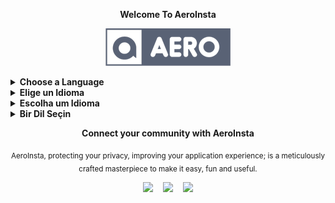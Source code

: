 <div align="center">

**Welcome To AeroInsta**

[<img src="https://github.com/AeroInstagram/.github/blob/main/Assets/wp_aero_logo_dark.png" width="200px" height="auto">](https://github.com/AeroInstagram)

</div>
<details>
<b><summary>Choose a Language</b></summary>

[English](https://github.com/AeroInstagram/English) • [Español](https://github.com/AeroInstagram/Spanish) • [Portugués](https://github.com/AeroInstagram/Portuguese) • [Türkçe](https://github.com/AeroInstagram/Turkish)

</details>
<details>
<b><summary>Elige un Idioma</b></summary>

[English](https://github.com/AeroInstagram/English) • [Español](https://github.com/AeroInstagram/Spanish) • [Portugués](https://github.com/AeroInstagram/Portuguese) • [Türkçe](https://github.com/AeroInstagram/Turkish)

</details>
<details>
<b><summary>Escolha um Idioma</b></summary>

[English](https://github.com/AeroInstagram/English) • [Español](https://github.com/AeroInstagram/Spanish) • [Portugués](https://github.com/AeroInstagram/Portuguese) • [Türkçe](https://github.com/AeroInstagram/Turkish)

</details>
<details>
<b><summary>Bir Dil Seçin</b></summary>

[English](https://github.com/AeroInstagram/English) • [Español](https://github.com/AeroInstagram/Spanish) • [Portugués](https://github.com/AeroInstagram/Portuguese) • [Türkçe](https://github.com/AeroInstagram/Turkish)

</details>
<div align="center">

**Connect your community with AeroInsta**

<sub>AeroInsta, protecting your privacy, improving your application experience; is a meticulously crafted masterpiece to make it easy, fun and useful.

[<img src="https://img.icons8.com/ios-glyphs/500/null/twitter--v1.png" width="40px" height="auto"/>](https://twitter.com/aeromods_app) &#8287;&#8287; [<img src="https://img.icons8.com/material-outlined/500/null/instagram-new--v1.png" width="40px" height="auto"/>](https://www.instagram.com/bozkurt.hazarr) &#8287;&#8287; [<img src="https://img.icons8.com/ios-glyphs/500/null/facebook-new.png" width="40px" height="auto"/>](https://www.facebook.com/decoder.designer)

</div>

